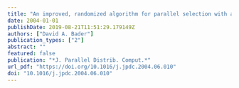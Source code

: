 ```yaml
---
title: "An improved, randomized algorithm for parallel selection with an experimental study"
date: 2004-01-01
publishDate: 2019-08-21T11:51:29.179149Z
authors: ["David A. Bader"]
publication_types: ["2"]
abstract: ""
featured: false
publication: "*J. Parallel Distrib. Comput.*"
url_pdf: "https://doi.org/10.1016/j.jpdc.2004.06.010"
doi: "10.1016/j.jpdc.2004.06.010"
---
```


